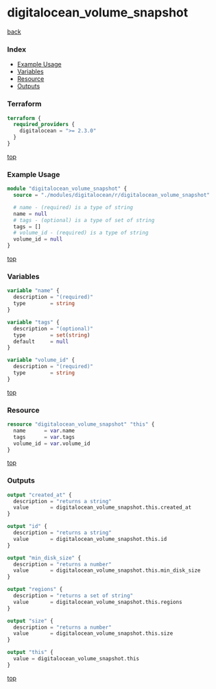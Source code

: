 # digitalocean_volume_snapshot

[back](../digitalocean.md)

### Index

- [Example Usage](#example-usage)
- [Variables](#variables)
- [Resource](#resource)
- [Outputs](#outputs)

### Terraform

```terraform
terraform {
  required_providers {
    digitalocean = ">= 2.3.0"
  }
}
```

[top](#index)

### Example Usage

```terraform
module "digitalocean_volume_snapshot" {
  source = "./modules/digitalocean/r/digitalocean_volume_snapshot"

  # name - (required) is a type of string
  name = null
  # tags - (optional) is a type of set of string
  tags = []
  # volume_id - (required) is a type of string
  volume_id = null
}
```

[top](#index)

### Variables

```terraform
variable "name" {
  description = "(required)"
  type        = string
}

variable "tags" {
  description = "(optional)"
  type        = set(string)
  default     = null
}

variable "volume_id" {
  description = "(required)"
  type        = string
}
```

[top](#index)

### Resource

```terraform
resource "digitalocean_volume_snapshot" "this" {
  name      = var.name
  tags      = var.tags
  volume_id = var.volume_id
}
```

[top](#index)

### Outputs

```terraform
output "created_at" {
  description = "returns a string"
  value       = digitalocean_volume_snapshot.this.created_at
}

output "id" {
  description = "returns a string"
  value       = digitalocean_volume_snapshot.this.id
}

output "min_disk_size" {
  description = "returns a number"
  value       = digitalocean_volume_snapshot.this.min_disk_size
}

output "regions" {
  description = "returns a set of string"
  value       = digitalocean_volume_snapshot.this.regions
}

output "size" {
  description = "returns a number"
  value       = digitalocean_volume_snapshot.this.size
}

output "this" {
  value = digitalocean_volume_snapshot.this
}
```

[top](#index)